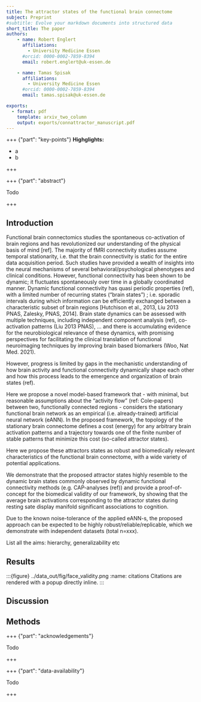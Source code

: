 ```yaml
---
title: The attractor states of the functional brain connectome
subject: Preprint
#subtitle: Evolve your markdown documents into structured data
short_title: The paper
authors:
    - name: Robert Englert
      affiliations:
        - University Medicine Essen
      #orcid: 0000-0002-7859-8394
      email: robert.englert@uk-essen.de

    - name: Tamas Spisak
      affiliations:
        - University Medicine Essen
      #orcid: 0000-0002-7859-8394
      email: tamas.spisak@uk-essen.de

exports:
  - format: pdf
    template: arxiv_two_column
    output: exports/connattractor_manuscript.pdf
---
```


+++ {"part": "key-points"}
**Highglights:**
- a
- b

+++

+++ {"part": "abstract"}

Todo

+++

## Introduction

Functional brain connectomics studies the spontaneous co-activation of brain regions and has revolutionized our understanding of the physical basis of mind [ref]. The majority of fMRI connectivity studies assume temporal stationarity, i.e. that the brain connectivity is static for the entire data acquisition period. Such studies have provided a wealth of insights into the neural mechanisms of several behavioral/psychological phenotypes and clinical conditions. However, functional connectivity has been shown to be dynamic; it fluctuates spontaneously over time in a globally coordinated manner. Dynamic functional connectivity has quasi periodic properties (ref), with a limited number of recurring states (“brain states”) [](https://doi.org/10.1016/j.cub.2019.06.017); i.e. sporadic intervals during which information can be efficiently exchanged between a characteristic subset of brain regions [Hutchison et al., 2013, Liu 2013 PNAS, Zalesky, PNAS, 2014]. Brain state dynamics can be assessed with multiple techniques, including independent component analysis (ref), co-activation patterns (Liu 2013 PNAS), … and there is accumulating evidence for the neurobiological relevance of these dynamics, with promising perspectives for facilitating the clinical translation of functional neuroimaging techniques by improving brain based biomarkers (Woo, Nat Med. 2021). 

However, progress is limited by gaps in the mechanistic understanding of how brain activity and functional connectivity dynamically shape each other and how this process leads to the emergence and organization of brain states (ref). 

Here we propose a novel model-based framework that - with minimal, but reasonable assumptions about the “activity flow” (ref: Cole-papers) between two, functionally connected regions - considers the stationary functional brain network as an empirical (i.e. already-trained) artificial neural network (eANN). In the proposed framework, the topology of the stationary brain connectome defines a cost (energy) for any arbitrary brain activation patterns and a trajectory towards one of the finite number of stable patterns that minimize this cost (so-called attractor states).  

Here we propose these attractors states as robust and biomedically relevant characteristics of the functional brain connectome, with a wide variety of potential applications.  

We demonstrate that the proposed attractor states highly resemble to the dynamic brain states commonly observed by dynamic functional connectivity methods (e.g. CAP-analyses (ref)) and provide a proof-of-concept for the biomedical validity of our framework, by showing that the average brain activations corresponding to the attractor states during resting sate display manifold significant associations to cognition. 

Due to the known noise-tolerance of the applied eANN-s, the proposed approach can be expected to be highly robust/reliable/replicable, which we demonstrate with independent datasets (total n=xxx). 

List all the aims: hierarchy, generalizability etc 

## Results

:::{figure} ../data_out/fig/face_validity.png
:name: citations
Citations are rendered with a popup directly inline.
:::

## Discussion

## Methods

+++ {"part": "acknowledgements"}

Todo

+++

+++ {"part": "data-availability"}

Todo

+++

